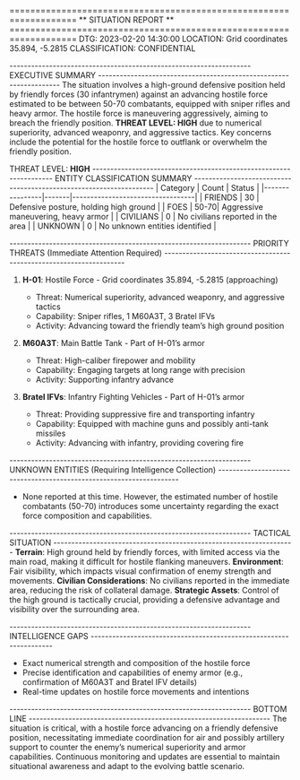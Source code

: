 =================================================================== ** SITUATION REPORT ** ===================================================================
DTG: 2023-02-20 14:30:00
LOCATION: Grid coordinates 35.894, -5.2815
CLASSIFICATION: CONFIDENTIAL

------------------------------------------------------------------- EXECUTIVE SUMMARY -------------------------------------------------------------------
The situation involves a high-ground defensive position held by friendly forces (30 infantrymen) against an advancing hostile force estimated to be between 50-70 combatants, equipped with sniper rifles and heavy armor. The hostile force is maneuvering aggressively, aiming to breach the friendly position. **THREAT LEVEL: HIGH** due to numerical superiority, advanced weaponry, and aggressive tactics. Key concerns include the potential for the hostile force to outflank or overwhelm the friendly position.

THREAT LEVEL: **HIGH**
------------------------------------------------------------------- ENTITY CLASSIFICATION SUMMARY -------------------------------------------------------------------
| Category       | Count | Status                           | 
|----------------|-------|----------------------------------|
| FRIENDS        | 30   | Defensive posture, holding high ground |
| FOES           | 50-70| Aggressive maneuvering, heavy armor  |
| CIVILIANS      | 0   | No civilians reported in the area  |
| UNKNOWN        | 0   | No unknown entities identified     |

------------------------------------------------------------------- PRIORITY THREATS (Immediate Attention Required) -------------------------------------------------------------------
1. **H-01**: Hostile Force - Grid coordinates 35.894, -5.2815 (approaching)
   - Threat: Numerical superiority, advanced weaponry, and aggressive tactics
   - Capability: Sniper rifles, 1 M60A3T, 3 Bratel IFVs
   - Activity: Advancing toward the friendly team’s high ground position

2. **M60A3T**: Main Battle Tank - Part of H-01’s armor
   - Threat: High-caliber firepower and mobility
   - Capability: Engaging targets at long range with precision
   - Activity: Supporting infantry advance

3. **Bratel IFVs**: Infantry Fighting Vehicles - Part of H-01’s armor
   - Threat: Providing suppressive fire and transporting infantry
   - Capability: Equipped with machine guns and possibly anti-tank missiles
   - Activity: Advancing with infantry, providing covering fire

------------------------------------------------------------------- UNKNOWN ENTITIES (Requiring Intelligence Collection) -------------------------------------------------------------------
- None reported at this time. However, the estimated number of hostile combatants (50-70) introduces some uncertainty regarding the exact force composition and capabilities.

------------------------------------------------------------------- TACTICAL SITUATION -------------------------------------------------------------------
**Terrain**: High ground held by friendly forces, with limited access via the main road, making it difficult for hostile flanking maneuvers.
**Environment**: Fair visibility, which impacts visual confirmation of enemy strength and movements.
**Civilian Considerations**: No civilians reported in the immediate area, reducing the risk of collateral damage.
**Strategic Assets**: Control of the high ground is tactically crucial, providing a defensive advantage and visibility over the surrounding area.

------------------------------------------------------------------- INTELLIGENCE GAPS -------------------------------------------------------------------
- Exact numerical strength and composition of the hostile force
- Precise identification and capabilities of enemy armor (e.g., confirmation of M60A3T and Bratel IFV details)
- Real-time updates on hostile force movements and intentions

------------------------------------------------------------------- BOTTOM LINE -------------------------------------------------------------------
The situation is critical, with a hostile force advancing on a friendly defensive position, necessitating immediate coordination for air and possibly artillery support to counter the enemy’s numerical superiority and armor capabilities. Continuous monitoring and updates are essential to maintain situational awareness and adapt to the evolving battle scenario.